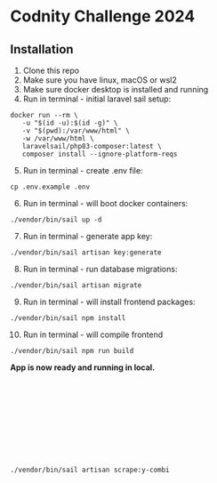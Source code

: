 # Codnity Challenge 2024 #

## Installation ##
1. Clone this repo
2. Make sure you have linux, macOS or wsl2
3. Make sure docker desktop is installed and running
4. Run in terminal - initial laravel sail setup: 
```shell
docker run --rm \
   -u "$(id -u):$(id -g)" \
   -v "$(pwd):/var/www/html" \
   -w /var/www/html \
   laravelsail/php83-composer:latest \
   composer install --ignore-platform-reqs
```
5. Run in terminal - create .env file:
```shell 
cp .env.example .env
```
6. Run in terminal - will boot docker containers:
```shell
./vendor/bin/sail up -d
```
7. Run in terminal - generate app key:
```shell
./vendor/bin/sail artisan key:generate
```
8. Run in terminal - run database migrations:
```shell
./vendor/bin/sail artisan migrate
```

9. Run in terminal - will install frontend packages:
```shell
./vendor/bin/sail npm install
```

10. Run in terminal - will compile frontend
```shell
./vendor/bin/sail npm run build
```

**App is now ready and running in local.**

&nbsp;

&nbsp;

&nbsp;

&nbsp;

&nbsp;
```shell
./vendor/bin/sail artisan scrape:y-combi
```
